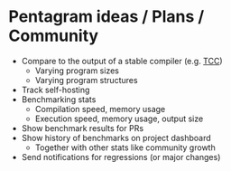 # Pentagram ideas / Plans / Community

- Compare to the output of a stable compiler (e.g. [TCC](https://bellard.org/tcc/))
  - Varying program sizes
  - Varying program structures
- Track self-hosting
- Benchmarking stats
  - Compilation speed, memory usage
  - Execution speed, memory usage, output size
- Show benchmark results for PRs
- Show history of benchmarks on project dashboard
  - Together with other stats like community growth
- Send notifications for regressions (or major changes)

